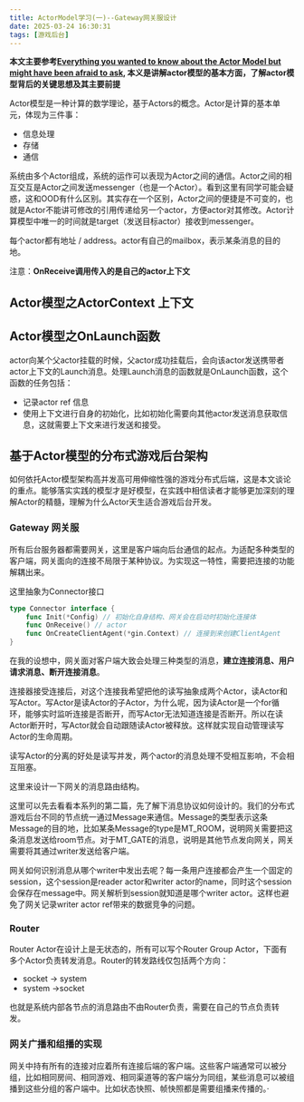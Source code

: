 ```yaml
---
title: ActorModel学习(一)--Gateway网关服设计
date: 2025-03-24 16:30:31
tags: [游戏后台]
---
```


**本文主要参考[Everything you wanted to know about the Actor Model but might have been afraid to ask](https://www.youtube.com/watch?v=7erJ1DV_Tlo), 本义是讲解actor模型的基本方面，了解actor模型背后的关键思想及其主要前提**

Actor模型是一种计算的数学理论，基于Actors的概念。Actor是计算的基本单元，体现为三件事：
- 信息处理
- 存储
- 通信

系统由多个Actor组成，系统的运作可以表现为Actor之间的通信。Actor之间的相互交互是Actor之间发送messenger（也是一个Actor）。看到这里有同学可能会疑惑，这和OOD有什么区别。其实存在一个区别，Actor之间的便捷是不可变的，也就是Actor不能讲可修改的引用传递给另一个actor，方便actor对其修改。Actor计算模型中唯一的时间就是target（发送目标actor）接收到messenger。

每个actor都有地址 / address。actor有自己的mailbox，表示某条消息的目的地。

注意：**OnReceive调用传入的是自己的actor上下文**

## Actor模型之ActorContext 上下文

## Actor模型之OnLaunch函数
actor向某个父actor挂载的时候，父actor成功挂载后，会向该actor发送携带者actor上下文的Launch消息。处理Launch消息的函数就是OnLaunch函数，这个函数的任务包括：
- 记录actor ref 信息
- 使用上下文进行自身的初始化，比如初始化需要向其他actor发送消息获取信息，这就需要上下文来进行发送和接受。

## 基于Actor模型的分布式游戏后台架构

如何依托Actor模型架构高并发高可用伸缩性强的游戏分布式后端，这是本文谈论的重点。能够落实实践的模型才是好模型，在实践中相信读者才能够更加深刻的理解Actor的精髓，理解为什么Actor天生适合游戏后台开发。

### Gateway 网关服

所有后台服务器都需要网关，这里是客户端向后台通信的起点。为适配多种类型的客户端，网关面向的连接不局限于某种协议。为实现这一特性，需要把连接的功能解耦出来。

这里抽象为Connector接口

```go
type Connector interface {
    func Init(*Config) // 初始化自身结构、网关会在启动时初始化连接体
    func OnReceive() // actor
    func OnCreateClientAgent(*gin.Context) // 连接到来创建ClientAgent
}
```

在我的设想中，网关面对客户端大致会处理三种类型的消息，**建立连接消息、用户请求消息、断开连接消息**。

连接器接受连接后，对这个连接我希望把他的读写抽象成两个Actor，读Actor和写Actor。写Actor是读Actor的子Actor，为什么呢，因为读Actor是一个for循环，能够实时监听连接是否断开，而写Actor无法知道连接是否断开。所以在读Actor断开时，写Actor就会自动跟随读Actor被释放。这样就实现自动管理读写Actor的生命周期。

读写Actor的分离的好处是读写并发，两个actor的消息处理不受相互影响，不会相互阻塞。

这里来设计一下网关的消息路由结构。

这里可以先去看看本系列的第二篇，先了解下消息协议如何设计的。我们的分布式游戏后台不同的节点统一通过Message来通信。Message的类型表示这条Message的目的地，比如某条Message的type是MT_ROOM，说明网关需要把这条消息发送给room节点。对于MT_GATE的消息，说明是其他节点发向网关，网关需要将其通过writer发送给客户端。

网关如何识别消息从哪个writer中发出去呢？每一条用户连接都会产生一个固定的session，这个session是reader actor和writer actor的name，同时这个session会保存在message中。网关解析到session就知道是哪个writer actor。这样也避免了网关记录writer actor ref带来的数据竞争的问题。

### Router

Router Actor在设计上是无状态的，所有可以写个Router Group Actor，下面有多个Actor负责转发消息。Router的转发路线仅包括两个方向：
- socket -> system
- system ->socket

也就是系统内部各节点的消息路由不由Router负责，需要在自己的节点负责转发。

### 网关广播和组播的实现

网关中持有所有的连接对应着所有连接后端的客户端。这些客户端通常可以被分组，比如相同房间、相同游戏、相同渠道等的客户端分为同组，某些消息可以被组播到这些分组的客户端中。比如状态快照、帧快照都是需要组播来传播的。·